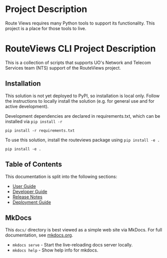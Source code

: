 # Project Description

Route Views requires many Python tools to support its functionality.
This project is a place for those tools to live.
# RouteViews CLI Project Description

This is a collection of scripts that supports UO's Network and Telecom Services team (NTS) support of the RouteViews project.

## Installation

This solution is not yet deployed to PyPI, so installation is local only.
Follow the instructions to locally install the solution (e.g. for general use and for active development).

Development dependencies are declared in requirements.txt, which can be installed via `pip install -r`

    pip install -r requirements.txt

To use this solution, install the routeviews package using `pip install -e .`

    pip install -e .


## Table of Contents

This documentation is split into the following sections:

* [User Guide](user-guide.md)
* [Developer Guide](development.md)
* [Release Notes](release-notes.md)
* [Deployment Guide](deploy.md)

## MkDocs 

This `docs/` directory is best viewed as a simple web site via MkDocs.
For full documentation, see [mkdocs.org](https://www.mkdocs.org).

* `mkdocs serve` - Start the live-reloading docs server locally.
* `mkdocs help` - Show help info for mkdocs.
